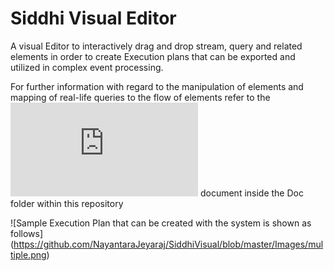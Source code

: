 # Siddhi Visual Editor

A visual Editor to interactively drag and drop stream, query  and related elements in order to create Execution plans
that can be exported and utilized in complex event processing.

For further information with regard to the manipulation of elements and mapping of real-life queries to the flow of elements 
refer to the ![Siddhi Visual Editor.pdf](https://github.com/NayantaraJeyaraj/SiddhiVisual/blob/master/Docs/Siddhi%20Visual%20Editor.pdf) document inside the Doc folder within this repository

![Sample Execution Plan that can be created with the system is shown as follows] (https://github.com/NayantaraJeyaraj/SiddhiVisual/blob/master/Images/multiple.png) 
